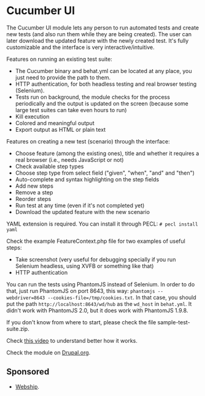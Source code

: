 # Cucumber UI

The Cucumber UI module lets any person to run automated 
tests and create new tests (and also run them while they 
are being created).
The user can later download the updated feature with the newly
created test.
It's fully customizable and the interface is very 
interactive/intuitive.

Features on running an existing test suite:

* The Cucumber binary and behat.yml can be located at any place, 
you just need to provide the path to them.
* HTTP authentication, for both headless testing and real browser 
testing (Selenium).
* Tests run on background, the module checks for the process 
periodically and
  the output is updated on the screen (because some large test suites 
  can take
  even hours to run)
* Kill execution
* Colored and meaningful output
* Export output as HTML or plain text

Features on creating a new test (scenario) through the interface:

* Choose feature (among the existing ones), title and whether it 
requires a
  real browser (i.e., needs JavaScript or not)
* Check available step types
* Choose step type from select field ("given", "when", "and" and "then")
* Auto-complete and syntax highlighting on the step fields
* Add new steps
* Remove a step
* Reorder steps
* Run test at any time (even if it's not completed yet)
* Download the updated feature with the new scenario

YAML extension is required. You can install it through
   PECL: `# pecl install yaml`

Check the example FeatureContext.php file for two examples of useful steps:

* Take screenshot (very useful for debugging specially if you run Selenium
  headless, using XVFB or something like that)
* HTTP authentication

You can run the tests using PhantomJS instead of Selenium. In order to do that,
just run PhantomJS on port 8643,
this way: `phantomjs --webdriver=8643 --cookies-file=/tmp/cookies.txt`.
In that case, you should put
the path `http://localhost:8643/wd/hub` as the `wd_host` in `behat.yml`. It
didn't work with PhantomJS 2.0, but it does work with PhantomJS 1.9.8.

If you don't know from where to start, please check the file
   sample-test-suite.zip.

Check [this video](http://ca.ios.ba/files/drupal/behatui.ogv) to understand
 better how it works.

Check the module on [Drupal.org](https://www.drupal.org/project/behat_ui).

## Sponsored
* [Webship](http://webship.co).
